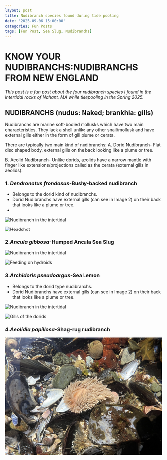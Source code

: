 ```yaml
---
layout: post
title: Nudibranch species found during tide pooling
date: '2025-09-06 15:00:00'
categories: Fun Posts
tags: [Fun Post, Sea Slug, Nudibranchs]
---
```

# KNOW YOUR NUDIBRANCHS:NUDIBRANCHS FROM NEW ENGLAND 

*This post is a fun post about the four nudibranch species I found in the intertidal rocks of Nahant, MA while tidepooling in the Spring 2025.*

## **NUDIBRANCHS (nudus: Naked; brankhia: gills)**
Nudibranchs are marine soft-bodied mollusks which have two main characteristics. They lack a shell unlike any other snail/mollusk and have external gills either in the form of gill plume or cerata.

There are typically two main kind of nudibranchs:
A. Dorid Nudibranch- Flat disc shaped body, external gills on the back looking like a plume or tree.

B. Aeolid Nudibranch- Unlike dorids, aeolids have a narrow mantle with finger like extensions/projections called as the cerata (external gills in aeolids).
 
### 1. _Dendronotus frondosus_-Bushy-backed nudibranch
 - Belongs to the dorid kind of nudibranchs.
 - Dorid Nudibranchs have external gills (can see in Image 2) on their back that looks like a plume or tree.
 - 
![Nudibranch in the intertidal](https://github.com/Pooja-P-25/Pednekar_Putnam_Lab_Notebook/blob/b2ad5a886235701d9da694b91ed4ceb32f42c46a/images/1.JPEG)

![Headshot](https://github.com/Pooja-P-25/Pednekar_Putnam_Lab_Notebook/blob/b2ad5a886235701d9da694b91ed4ceb32f42c46a/images/2.JPEG)

### 2._Ancula gibbosa_-Humped Ancula Sea Slug

![Nudibranch in the intertidal](https://github.com/Pooja-P-25/Pednekar_Putnam_Lab_Notebook/blob/92c5383bdab43c89b3fb27dfa46bdaf1be4d5839/images/3.JPEG)

![Feeding on hydroids](https://github.com/Pooja-P-25/Pednekar_Putnam_Lab_Notebook/blob/5ab1fd2a201e0327fac7e86aa5708c2a979af9d7/images/6.JPEG)

### 3._Archidoris pseudoargus_-Sea Lemon

- Belongs to the dorid type nudibranchs.
- Dorid Nudibranchs have external gills (can see in Image 2) on their back that looks like a plume or tree.

![Nudibranch in the intertidal](https://github.com/Pooja-P-25/Pednekar_Putnam_Lab_Notebook/blob/5ab1fd2a201e0327fac7e86aa5708c2a979af9d7/images/5.JPEG)

![Gills of the dorids](https://github.com/Pooja-P-25/Pednekar_Putnam_Lab_Notebook/blob/5ab1fd2a201e0327fac7e86aa5708c2a979af9d7/images/4.JPEG)


### 4._Aeolidia papillosa_-Shag-rug nudibranch 

![Nudibranch on the mussel bed](https://github.com/Pooja-P-25/Pednekar_Putnam_Lab_Notebook/blob/6c3b07bfdfba310fda3e5745d99f200fd2d005ea/images/7.JPG)
